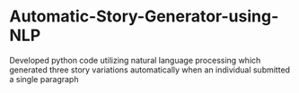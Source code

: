 # Automatic-Story-Generator-using-NLP
Developed python code utilizing natural language processing which generated three story variations automatically when an individual submitted a single paragraph 
